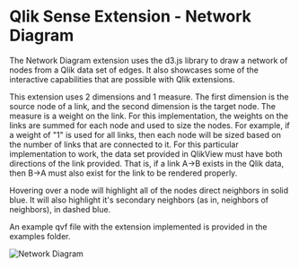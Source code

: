 Qlik Sense Extension - Network Diagram
================================================================================
The Network Diagram extension uses the d3.js library to draw a network of nodes from a Qlik data set of edges. It also showcases some of the interactive capabilities that are possible with Qlik extensions.

This extension uses 2 dimensions and 1 measure. The first dimension is the source node of a link, and the second dimension is the target node. The measure is a weight on the link. For this implementation, the weights on the links are summed for each node and used to size the nodes. For example, if a weight of "1" is used for all links, then each node will be sized based on the number of links that are connected to it. For this particular implementation to work, the data set provided in QlikView must have both directions of the link provided. That is, if a link A->B exists in the Qlik data, then B->A must also exist for the link to be rendered properly.

Hovering over a node will highlight all of the nodes direct neighbors in solid blue. It will also highlight it's secondary neighbors (as in, neighbors of neighbors), in dashed blue.

An example qvf file with the extension implemented is provided in the examples folder.

![Network Diagram](https://raw.githubusercontent.com/skokenes/Qlik_Sense_Extension-NetworkDiagram/master/NetworkDiagram/Screenshot.png)

